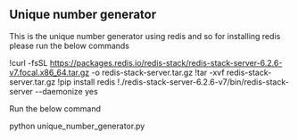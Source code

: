## Unique number generator

This is the unique number generator using redis and so for installing redis please run the below commands

!curl -fsSL https://packages.redis.io/redis-stack/redis-stack-server-6.2.6-v7.focal.x86_64.tar.gz -o redis-stack-server.tar.gz 
!tar -xvf redis-stack-server.tar.gz
!pip install redis
!./redis-stack-server-6.2.6-v7/bin/redis-stack-server --daemonize yes

Run the below command

python unique_number_generator.py
